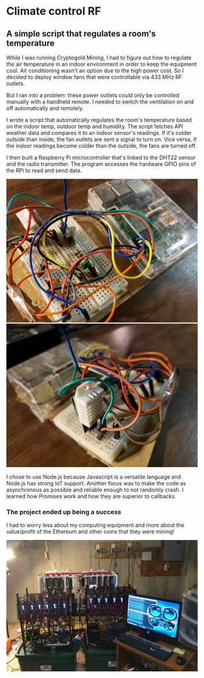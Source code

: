 # Climate control RF

## A simple script that regulates a room's temperature

While I was running Cryptogold Mining, I had to figure out how to regulate the air temperature in an indoor environment in order to keep the equipment cool. Air conditioning wasn't an option due to the high power cost. So I decided to deploy window fans that were controllable via 433 MHz RF outlets.

But I ran into a problem: these power outlets could only be controlled manually with a handheld remote. I needed to switch the ventilation on and off automatically and remotely.

I wrote a script that automatically regulates the room's temperature based on the indoor temp, outdoor temp and humidity. The script fetches API weather data and compares it to an indoor sensor's readings. If it's colder outside than inside, the fan outlets are sent a signal to turn on. Vice versa, if the indoor readings become colder than the outside, the fans are turned off.

I then built a Raspberry Pi microcontroller that's linked to the DHT22 sensor and the radio transmitter. The program accesses the hardware GPIO pins of the RPi to read and send data.

![](media/controller2.jpg)
![](media/controller1.jpg)

I chose to use Node.js because Javascript is a versatile language and Node.js has strong IoT support. Another focus was to make the code as asynchronous as possible and reliable enough to not randomly crash. I learned how Promises work and how they are superior to callbacks.

### The project ended up being a success

I had to worry less about my computing equipment and more about the value/profit of the Ethereum and other coins that they were mining!

![](media/cgm_11-17.jpg)
